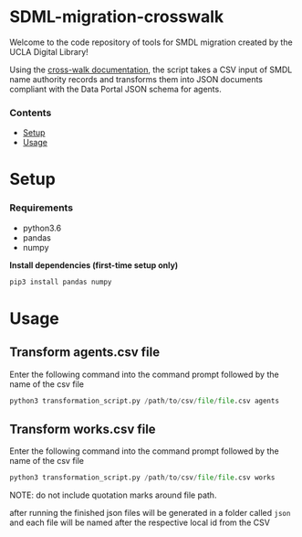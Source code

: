 # SDML-migration-crosswalk
Welcome to the code repository of tools for SMDL migration created by the UCLA Digital Library!

Using the [cross-walk documentation](https://airtable.com/apptwZzt3XnHrd0bv/shrb0utxqvcVEStOP), the script  takes a CSV input of SMDL name authority records and transforms them into JSON documents compliant with the Data Portal JSON schema for agents.


### Contents
- [Setup](#setup)
- [Usage](#usage)


# Setup

### Requirements
- python3.6
- pandas
- numpy

**Install dependencies (first-time setup only)**

```bash
pip3 install pandas numpy
```

# Usage

## Transform agents.csv file
Enter the following command into the command prompt followed by the name of the csv file
 ```python 
python3 transformation_script.py /path/to/csv/file/file.csv agents
 ```

 ## Transform works.csv file
Enter the following command into the command prompt followed by the name of the csv file
 ```python 
python3 transformation_script.py /path/to/csv/file/file.csv works
```

 NOTE: do not include quotation marks around file path.

after running the finished json files will be generated in a folder called ```json``` and each file will be named after the respective local id from the CSV